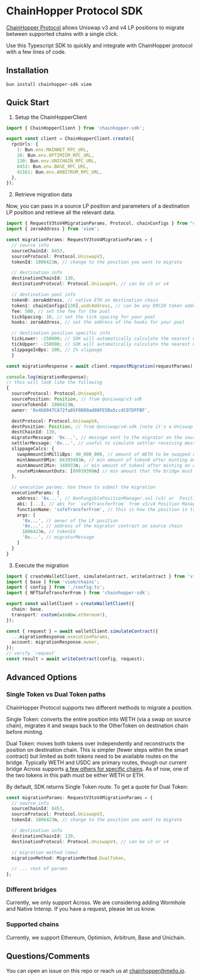 # ChainHopper Protocol SDK

[ChainHopper Protocol](https://github.com/meliopolis/chainhopper-protocol) allows Uniswap v3 and v4 LP positions to migrate between supported chains with a single click.

Use this Typescript SDK to quickly and integrate with ChainHopper protocol with a few lines of code.

## Installation

```
bun install chainhopper-sdk viem
```

## Quick Start

1. Setup the ChainHopperClient

```typescript
import { ChainHopperClient } from 'chainhopper-sdk';

export const client = ChainHopperClient.create({
  rpcUrls: {
    1: Bun.env.MAINNET_RPC_URL,
    10: Bun.env.OPTIMISM_RPC_URL,
    130: Bun.env.UNICHAIN_RPC_URL,
    8453: Bun.env.BASE_RPC_URL,
    42161: Bun.env.ARBITRUM_RPC_URL,
  },
});
```

2. Retrieve migration data

Now, you can pass in a source LP position and parameters of a destination LP position and retrieve all the relevant data.

```typescript
import { RequestV3toV4MigrationParams, Protocol, chainConfigs } from "chainhopper-sdk";
import { zeroAddress } from 'viem';

const migrationParams: RequestV3toV4MigrationParams = {
  // source info
  sourceChainId: 8453,
  sourceProtocol: Protocol.UniswapV3,
  tokenId: 1806423n, // change to the position you want to migrate

  // destination info
  destinationChainId: 130,
  destinationProtocol: Protocol.UniswapV4, // can be v3 or v4

  // destination pool info
  token0: zeroAddress, // native ETH on destination chain
  token1: chainConfigs[130].usdcAddress, // can be any ERC20 token address
  fee: 500, // set the fee for the pool
  tickSpacing: 10, // set the tick spacing for your pool
  hooks: zeroAddress, // set the address of the hooks for your pool

  // destination position specific info
  tickLower: -250000; // SDK will automatically calculate the nearest usable tick
  tickUpper: -150000; // SDK will automatically calculate the nearest usable tick
  slippageInBps: 100, // 1% slippage
  }

const migrationResponse = await client.requestMigration(requestParams);

console.log(migrationResponse);
// this will look like the following
{
  sourceProtocol: Protocol.UniswapV3,
  sourcePosition: Position, // from @uniswap/v3-sdk
  sourceTokenId: 1806423n,
  owner: '0x4bD047CA72fa05F0B89ad08FE5Ba5ccdC07DFFBF',

  destProtocol: Protocol.UniswapV4,
  destPosition: Position, // from @uniswap/v4-sdk (note it's a Uniswap v4 position)
  destChainId: 130,
  migratorMessage: '0x...', // message sent to the migrator on the source chain
  settlerMessage: '0x...', // useful to simulate settler receiving message from the bridge
  slippageCalcs: {
    swapAmountInMilliBps: 40_000_000, // amount of WETH to be swapped on destination chain
    mintAmount0Min: 84393483n, // min amount of token0 after minting on destination chain
    mintAmount1Min: 348933n; // min amount of token1 after minting on destination chain
    routeMinAmountOuts: [89939399n] // min amount that the bridge must output
  },

  // execution params. Use these to submit the migration
  executionParams: {
    address: '0x...', // NonFungiblePositionManager.sol (v3) or  PositionManager.sol (v4) on source chain
    abi: [...], // abi for `safeTransferFrom` from v3/v4 Position Manager
    functionName: 'safeTransferFrom', // this is how the position is transferred to migrator and liquidated
    args: [
      '0x...', // owner of the LP position
      '0x...', // address of the migrator contract on source chain
      1806423n, // tokenId
      '0x...', // migratorMessage
    ]
  }
}
```

3. Execute the migration

```typescript
import { createWalletClient, simulateContract, writeContract } from 'viem';
import { base } from 'viem/chains';
import { config } from './config.ts';
import { NFTSafeTransferFrom } from 'chainhopper-sdk';

export const walletClient = createWalletClient({
  chain: base,
  transport: custom(window.ethereum!),
});

const { request } = await walletClient.simulateContract({
  ...migrationResponse.executionParams,
  account: migrationResponse.owner,
});
// verify `request`
const result = await writeContract(config, request);
```

## Advanced Options

### Single Token vs Dual Token paths

ChainHopper Protocol supports two different methods to migrate a position.

Single Token: converts the entire position into WETH (via a swap on source chain), migrates it and swaps back to the OtherToken on destination chain before minting.

Dual Token: moves both tokens over independently and reconstructs the position on destination chain. This is simpler (fewer steps within the smart contract) but limited as both tokens need to be available routes on the bridge. Typically WETH and USDC are primary routes, though our current bridge Across supports [a few others for specific chains](https://app.across.to/api/available-routes). As of now, one of the two tokens in this path must be either WETH or ETH.

By default, SDK returns Single Token route. To get a quote for Dual Token:

```typescript
const migrationParams: RequestV3toV4MigrationParams = {
  // source info
  sourceChainId: 8453,
  sourceProtocol: Protocol.UniswapV3,
  tokenId: 1806423n, // change to the position you want to migrate

  // destination info
  destinationChainId: 130,
  destinationProtocol: Protocol.UniswapV4, // can be v3 or v4

  // migration method (new)
  migrationMethod: MigrationMethod.DualToken,

  // ... rest of params
};
```

### Different bridges

Currently, we only support Across. We are considering adding Wormhole and Native Interop. If you have a request, please let us know.

### Supported chains

Currently, we support Ethereum, Optimism, Arbitrum, Base and Unichain.

## Questions/Comments

You can open an issue on this repo or reach us at [chainhopper@melio.io](mailto:chainhopper@melio.io).
